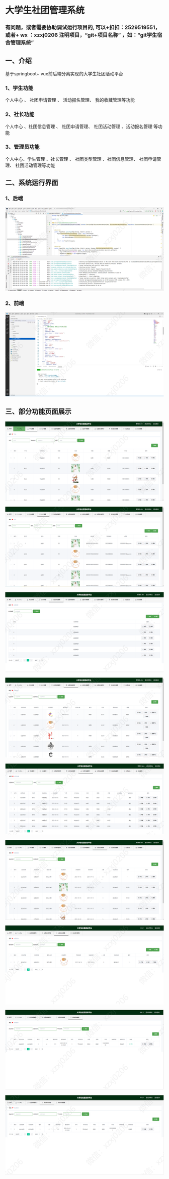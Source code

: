 # 大学生社团管理系统

### 有问题，或者需要协助调试运行项目的, 可以+扣扣：2529519551，或者+ wx ：xzxj0206  注明项目，“git+项目名称” ，如：“git学生宿舍管理系统”


## 一、介绍

基于springboot+ vue前后端分离实现的大学生社团活动平台

### 1、学生功能
个人中心 、 社团申请管理 、 活动报名管理、 我的收藏管理等功能

### 2、社长功能

个人中心 、社团信息管理 、 社团申请管理、 社团活动管理 、活动报名管理 等功能

### 3、管理员功能

个人中心、学生管理 、社长管理 、 社团类型管理 、社团信息管理、 社团申请管理、 社团活动管理等功能

## 二、系统运行界面

### 1、后端

![img_1.png](imgs/img_1.png)

### 2、前端

![img_2.png](imgs/img_2.png)

## 三、部分功能页面展示

![img_3.png](imgs/img_3.png)

![img_4.png](imgs/img_4.png)

![img_5.png](imgs/img_5.png)

![img_6.png](imgs/img_6.png)

![img_7.png](imgs/img_7.png)

![img_8.png](imgs/img_8.png)

![img_9.png](imgs/img_9.png)

![img_10.png](imgs/img_10.png)

![img_11.png](imgs/img_11.png)

